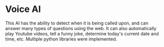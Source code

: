 # Voice AI
This AI has the ability to detect when it is being called upon, and can answer many types of questions using the web. It can also automatically play Youtube videos, tell a funny joke, determine today's current date and time, etc. Multiple python libraries were implemented.

